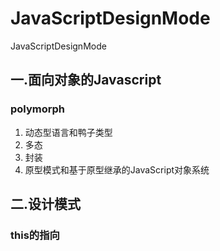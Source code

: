 # JavaScriptDesignMode
JavaScriptDesignMode

## 一.面向对象的Javascript

### polymorph
1. 动态型语言和鸭子类型
2. 多态
3. 封装
4. 原型模式和基于原型继承的JavaScript对象系统

## 二.设计模式

### this的指向
